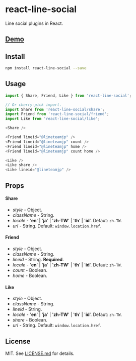 # react-line-social #

Line social plugins in React.

## [Demo][demo] ##

## Install ##

```sh
npm install react-line-social --save
```

## Usage ##

```js
import { Share, Friend, Like } from 'react-line-social';

// Or cherry-pick import.
import Share from 'react-line-social/share';
import Friend from 'react-line-social/friend';
import Like from 'react-line-social/like';

<Share />

<Friend lineid="@lineteamjp" />
<Friend lineid="@lineteamjp" count />
<Friend lineid="@lineteamjp" home />
<Friend lineid="@lineteamjp" count home />

<Like />
<Like share />
<Like lineid="@lineteamjp" />
```

## Props ##

#### Share ####
* _style_ - Object.
* _className_ - String.
* _locale_ - '**en**' | '**ja**' | '**zh-TW**' | '**th**' | '**id**'. Defaut: `zh-TW`.
* _url_ - String. Default: `window.location.href`.

#### Friend ####
* _style_ - Object.
* _className_ - String.
* _lineid_ - String. **Required**.
* _locale_ - '**en**' | '**ja**' | '**zh-TW**' | '**th**' | '**id**'. Defaut: `zh-TW`.
* _count_ - Boolean.
* _home_ - Boolean.

#### Like ####
* _style_ - Object.
* _className_ - String.
* _lineid_ - String.
* _locale_ - '**en**' | '**ja**' | '**zh-TW**' | '**th**' | '**id**'. Defaut: `zh-TW`.
* _share_ - Boolean.
* _url_ - String. Default: `window.location.href`.

## License ##

MIT. See [LICENSE.md](http://github.com/szchenghuang/react-line-social/blob/master/LICENSE.md) for details.

[demo]: https://szchenghuang.github.io/react-line-social/
